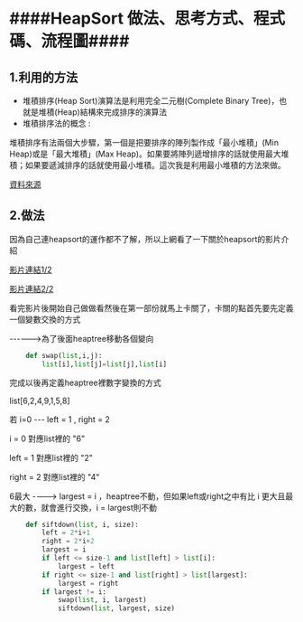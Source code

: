 ####HeapSort 做法、思考方式、程式碼、流程圖####
===

1.利用的方法 
---
* 堆積排序(Heap Sort)演算法是利用完全二元樹(Complete Binary Tree)，也就是堆積(Heap)結構來完成排序的演算法
* 堆積排序法的概念 :

堆積排序有法兩個大步驟，第一個是把要排序的陣列製作成「最小堆積」(Min Heap)或是「最大堆積」(Max Heap)。如果要將陣列遞增排序的話就使用最大堆積；如果要遞減排序的話就使用最小堆積。這次我是利用最小堆積的方法來做。

[資料來源](https://magiclen.org/heap-sort/)

2.做法
----------
因為自己連heapsort的運作都不了解，所以上網看了一下關於heapsort的影片介紹

[影片連結1/2](https://www.youtube.com/watch?v=S15YazRsjIE&feature=youtu.be)

[影片連結2/2](https://www.youtube.com/watch?v=DO8Vs-sd4Bo)

看完影片後開始自己做做看然後在第一部份就馬上卡關了，卡關的點首先要先定義一個變數交換的方式

------>為了後面heaptree移動各個變向

```py
    def swap(list,i,j):
        list[i],list[j]=list[j],list[i] 
```

完成以後再定義heaptree裡數字變換的方式

list[6,2,4,9,1,5,8]

若 i=0 --- left = 1 , right = 2

i = 0 對應list裡的 "6"

left = 1 對應list裡的 "2"

right = 2 對應list裡的 "4"

6最大  ----> largest = i ，heaptree不動，但如果left或right之中有比 i 更大且最大的數，就會進行交換，i = largest則不動

```py
    def siftdown(list, i, size):
        left = 2*i+1
        right = 2*i+2
        largest = i
        if left <= size-1 and list[left] > list[i]:
            largest = left
        if right <= size-1 and list[right] > list[largest]:
            largest = right
        if largest != i:
            swap(list, i, largest)
            siftdown(list, largest, size)
```
